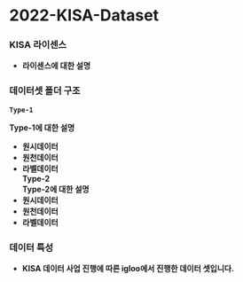 # <strong>2022-KISA-Dataset

### KISA 라이센스
 - 라이센스에 대한 설명
### 데이터셋 폴더 구조
    Type-1
  Type-1에 대한 설명
   - 원시데이터  
   - 원천데이터  
   - 라벨데이터  
    Type-2  
  Type-2에 대한 설명  
   - 원시데이터  
   - 원천데이터  
   - 라벨데이터  
### 데이터 특성  
 - KISA 데이터 사업 진행에 따른 igloo에서 진행한 데이터 셋입니다.  
